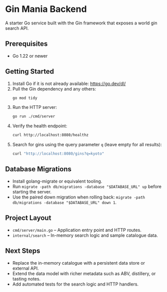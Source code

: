 # Gin Mania Backend

A starter Go service built with the Gin framework that exposes a world gin search API.

## Prerequisites
- Go 1.22 or newer

## Getting Started
1. Install Go if it is not already available: <https://go.dev/dl/>
2. Pull the Gin dependency and any others:
   ```bash
   go mod tidy
   ```
3. Run the HTTP server:
   ```bash
   go run ./cmd/server
   ```
4. Verify the health endpoint:
   ```bash
   curl http://localhost:8080/healthz
   ```
5. Search for gins using the query parameter `q` (leave empty for all results):
   ```bash
   curl "http://localhost:8080/gins?q=kyoto"
   ```

## Database Migrations
- Install golang-migrate or equivalent tooling.
- Run `migrate -path db/migrations -database "$DATABASE_URL" up` before starting the server.
- Use the paired down migration when rolling back: `migrate -path db/migrations -database "$DATABASE_URL" down 1`.

## Project Layout
- `cmd/server/main.go` – Application entry point and HTTP routes.
- `internal/search` – In-memory search logic and sample catalogue data.

## Next Steps
- Replace the in-memory catalogue with a persistent data store or external API.
- Extend the data model with richer metadata such as ABV, distillery, or tasting notes.
- Add automated tests for the search logic and HTTP handlers.
